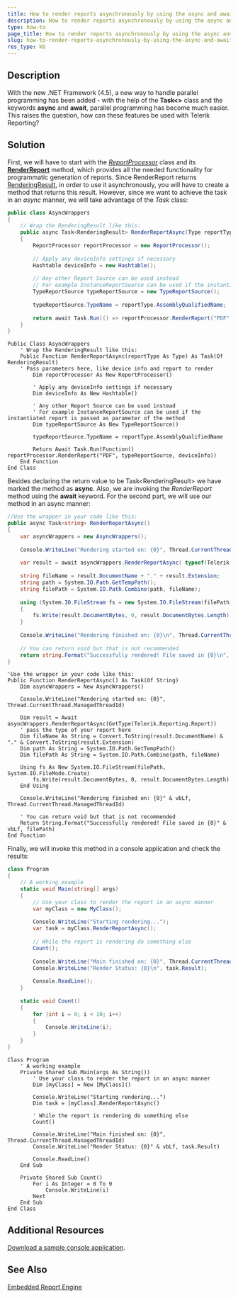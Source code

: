 ```yaml
---
title: How to render reports asynchronously by using the async and await keywords
description: How to render reports asynchronously by using the async and await keywords.
type: how-to
page_title: How to render reports asynchronously by using the async and await keywords
slug: how-to-render-reports-asynchronously-by-using-the-async-and-await-keywords
res_type: kb
---
```

 
## Description

With the new .NET Framework (4.5), a new way to handle parallel programming has been added - with the help of the **Task&lt;&gt;** class and the keywords **async** and **await**, parallel programming has become much easier. This raises the question, how can these features be used with Telerik Reporting?
 
## Solution  

First, we will have to start with the [*ReportProcessor*](../t-telerik-reporting-processing-reportprocessor) class and its [**RenderReport**](../m-telerik-reporting-processing-reportprocessor-renderreport) method, which provides all the needed functionality for programmatic generation of reports. Since RenderReport returns [RenderingResult](../t-telerik-reporting-processing-renderingresult), in order to use it asynchronously, you will have to create a method that returns this result. However, since we want to achieve the task in an *async* manner, we will take advantage of the *Task* class:   
   
````C#
public class AsyncWrappers
{
    // Wrap the RenderingResult like this:
    public async Task<RenderingResult> RenderReportAsync(Type reportType) // Pass parameters here, like device info and report to render
    {
        ReportProcessor reportProcessor = new ReportProcessor();
 
        // Apply any deviceInfo settings if necessary
        Hashtable deviceInfo = new Hashtable();
 
        // Any other Report Source can be used instead
        // For example InstanceReportSource can be used if the instantiated report is passed as parameter of the method
        TypeReportSource typeReportSource = new TypeReportSource();
 
        typeReportSource.TypeName = reportType.AssemblyQualifiedName;
 
        return await Task.Run(() => reportProcessor.RenderReport("PDF", typeReportSource, deviceInfo));
    }
}
````
````VB
Public Class AsyncWrappers
    ' Wrap the RenderingResult like this:
    Public Function RenderReportAsync(reportType As Type) As Task(Of RenderingResult)
    ' Pass parameters here, like device info and report to render
        Dim reportProcessor As New ReportProcessor()
  
        ' Apply any deviceInfo settings if necessary
        Dim deviceInfo As New Hashtable()
  
        ' Any other Report Source can be used instead
        ' For example InstanceReportSource can be used if the instantiated report is passed as parameter of the method
        Dim typeReportSource As New TypeReportSource()
  
        typeReportSource.TypeName = reportType.AssemblyQualifiedName
  
        Return Await Task.Run(Function() reportProcessor.RenderReport("PDF", typeReportSource, deviceInfo))
    End Function
End Class
````
    
 Besides declaring the return value to be Task&lt;RenderingResult&gt; we have marked the method as **async**. Also, we are invoking the *RenderReport* method using the **await** keyword. For the second part, we will use our method in an async manner: 

  
````C#
//Use the wrapper in your code like this:
public async Task<string> RenderReportAsync()
{
    var asyncWrappers = new AsyncWrappers();
  
    Console.WriteLine("Rendering started on: {0}", Thread.CurrentThread.ManagedThreadId);
  
    var result = await asyncWrappers.RenderReportAsync( typeof(Telerik.Reporting.Report) );// pass the type of your report here
  
    string fileName = result.DocumentName + "." + result.Extension;
    string path = System.IO.Path.GetTempPath();
    string filePath = System.IO.Path.Combine(path, fileName);
  
    using (System.IO.FileStream fs = new System.IO.FileStream(filePath, System.IO.FileMode.Create))
    {
        fs.Write(result.DocumentBytes, 0, result.DocumentBytes.Length);
    }
  
    Console.WriteLine("Rendering finished on: {0}\n", Thread.CurrentThread.ManagedThreadId);
  
    // You can return void but that is not recommended
    return string.Format("Successfully rendered! File saved in {0}\n", filePath);
}
````
````VB
'Use the wrapper in your code like this:
Public Function RenderReportAsync() As Task(Of String)
    Dim asyncWrappers = New AsyncWrappers()
 
    Console.WriteLine("Rendering started on: {0}", Thread.CurrentThread.ManagedThreadId)
 
    Dim result = Await asyncWrappers.RenderReportAsync(GetType(Telerik.Reporting.Report))
    ' pass the type of your report here
    Dim fileName As String = Convert.ToString(result.DocumentName) & "." & Convert.ToString(result.Extension)
    Dim path As String = System.IO.Path.GetTempPath()
    Dim filePath As String = System.IO.Path.Combine(path, fileName)
 
    Using fs As New System.IO.FileStream(filePath, System.IO.FileMode.Create)
        fs.Write(result.DocumentBytes, 0, result.DocumentBytes.Length)
    End Using
 
    Console.WriteLine("Rendering finished on: {0}" & vbLf, Thread.CurrentThread.ManagedThreadId)
 
    ' You can return void but that is not recommended
    Return String.Format("Successfully rendered! File saved in {0}" & vbLf, filePath)
End Function
````  

Finally, we will invoke this method in a console application and check the results: 

````C#
class Program
{
    // A working example
    static void Main(string[] args)
    {
        // Use your class to render the report in an async manner
        var myClass = new MyClass();
  
        Console.WriteLine("Starting rendering...");
        var task = myClass.RenderReportAsync();
  
        // While the report is rendering do something else
        Count();
  
        Console.WriteLine("Main finished on: {0}", Thread.CurrentThread.ManagedThreadId);
        Console.WriteLine("Render Status: {0}\n", task.Result);
  
        Console.ReadLine();
    }
  
    static void Count()
    {
        for (int i = 0; i < 10; i++)
        {
            Console.WriteLine(i);
        }
    }
}
````
````VB
Class Program
    ' A working example
    Private Shared Sub Main(args As String())
        ' Use your class to render the report in an async manner
        Dim [myClass] = New [MyClass]()
 
        Console.WriteLine("Starting rendering...")
        Dim task = [myClass].RenderReportAsync()
 
        ' While the report is rendering do something else
        Count()
 
        Console.WriteLine("Main finished on: {0}", Thread.CurrentThread.ManagedThreadId)
        Console.WriteLine("Render Status: {0}" & vbLf, task.Result)
 
        Console.ReadLine()
    End Sub
 
    Private Shared Sub Count()
        For i As Integer = 0 To 9
            Console.WriteLine(i)
        Next
    End Sub
End Class
````

## Additional Resources

[Download a sample console application](resources/AsyncAwaitDemo.zip).

## See Also

[Embedded Report Engine](../programmatic-exporting-report)
